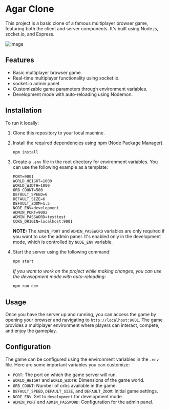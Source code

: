 # Agar Clone

This project is a basic clone of a famous multiplayer browser game, featuring both the client and server components. It's built using Node.js, socket.io, and Express.

![image](docs/image.jpg)


## Features

- Basic multiplayer browser game.
- Real-time multiplayer functionality using socket.io.
- socket.io admin panel.
- Customizable game parameters through environment variables.
- Development mode with auto-reloading using Nodemon.

## Installation

To run it locally:

1. Clone this repository to your local machine.

2. Install the required dependencies using npm (Node Package Manager).
   ```sh
   npm install
   ```

3. Create a `.env` file in the root directory for environment variables. You can use the following example as a template:
   ```env
   PORT=9001
   WORLD_HEIGHT=1000
   WORLD_WIDTH=1000
   ORB_COUNT=500
   DEFAULT_SPEED=6
   DEFAULT_SIZE=6
   DEFAULT_ZOOM=1.5
   NODE_ENV=development
   ADMIN_PORT=9002
   ADMIN_PASSWORD=testtest
   CORS_ORIGIN=localhost:9001
   ```
    **NOTE:** The `ADMIN_PORT` and `ADMIN_PASSWORD` variables are only required if you want to use the admin panel. It's enabled only in the development mode, which is controlled by `NODE_ENV` variable.

4. Start the server using the following command:
   ```sh
   npm start
   ```

    *If you want to work on the project while making changes, you can use the development mode with auto-reloading:*

    ```sh
    npm run dev
    ```

## Usage

Once you have the server up and running, you can access the game by opening your browser and navigating to `http://localhost:9001`. The game provides a multiplayer environment where players can interact, compete, and enjoy the gameplay.

## Configuration

The game can be configured using the environment variables in the `.env` file. Here are some important variables you can customize:

- `PORT`: The port on which the game server will run.
- `WORLD_HEIGHT` and `WORLD_WIDTH`: Dimensions of the game world.
- `ORB_COUNT`: Number of orbs available in the game.
- `DEFAULT_SPEED`, `DEFAULT_SIZE`, and `DEFAULT_ZOOM`: Initial game settings.
- `NODE_ENV`: Set to `development` for development mode.
- `ADMIN_PORT` and `ADMIN_PASSWORD`: Configuration for the admin panel.
